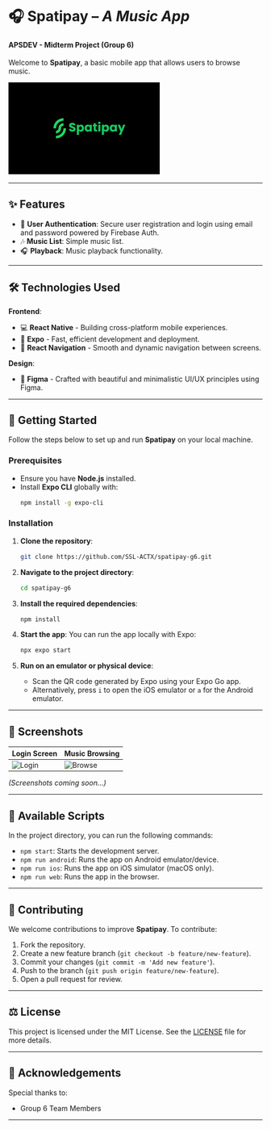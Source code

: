 # 🎧 **Spatipay** – *A Music App*  
#### APSDEV - Midterm Project (Group 6)

Welcome to **Spatipay**, a basic mobile app that allows users to browse music.

<img src="https://github.com/SSL-ACTX/spatipay-g6/blob/master/assets/spatipay.png" alt="Spatipay Logo" width="300"/>

---

## ✨ **Features**
* 🔐 **User Authentication**: Secure user registration and login using email and password powered by Firebase Auth.
* 🎶 **Music List**: Simple music list.
* 🎧 **Playback**: Music playback functionality.

---

## 🛠 **Technologies Used**

**Frontend**:
* 💻 **React Native** - Building cross-platform mobile experiences.
* 🚀 **Expo** - Fast, efficient development and deployment.
* 🔗 **React Navigation** - Smooth and dynamic navigation between screens.

**Design**:
* 🎨 **Figma** - Crafted with beautiful and minimalistic UI/UX principles using Figma.

---

## 🚀 **Getting Started**

Follow the steps below to set up and run **Spatipay** on your local machine.

### Prerequisites
* Ensure you have **Node.js** installed.
* Install **Expo CLI** globally with:  
  ```bash
  npm install -g expo-cli
  ```

### Installation

1. **Clone the repository**:
   ```bash
   git clone https://github.com/SSL-ACTX/spatipay-g6.git
   ```
2. **Navigate to the project directory**:
   ```bash
   cd spatipay-g6
   ```
3. **Install the required dependencies**:
   ```bash
   npm install
   ```
4. **Start the app**:
   You can run the app locally with Expo:
   ```bash
   npx expo start
   ```

5. **Run on an emulator or physical device**:  
   - Scan the QR code generated by Expo using your Expo Go app.
   - Alternatively, press `i` to open the iOS emulator or `a` for the Android emulator.

---

## 📸 **Screenshots**

| Login Screen                     | Music Browsing                      | 
|-----------------------------------|-------------------------------------|
| ![Login](https://placehold.co/150) | ![Browse](https://placehold.co/150) |

*(Screenshots coming soon...)*

---

## 🧰 **Available Scripts**

In the project directory, you can run the following commands:

* `npm start`: Starts the development server.
* `npm run android`: Runs the app on Android emulator/device.
* `npm run ios`: Runs the app on iOS simulator (macOS only).
* `npm run web`: Runs the app in the browser.

---

## 📄 **Contributing**

We welcome contributions to improve **Spatipay**. To contribute:

1. Fork the repository.
2. Create a new feature branch (`git checkout -b feature/new-feature`).
3. Commit your changes (`git commit -m 'Add new feature'`).
4. Push to the branch (`git push origin feature/new-feature`).
5. Open a pull request for review.

---

## ⚖️ **License**

This project is licensed under the MIT License. See the [LICENSE](LICENSE) file for more details.

---

## 🌟 **Acknowledgements**

Special thanks to:
* Group 6 Team Members  

---
